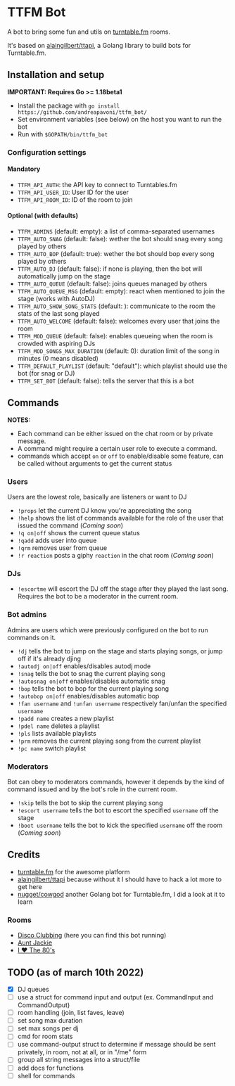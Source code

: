 # TTFM Bot

A bot to bring some fun and utils on [turntable.fm](https://turntable.fm) rooms.

It's based on [alaingilbert/ttapi](https://github.com/alaingilbert/ttapi), a Golang library to build bots for Turntable.fm.

## Installation and setup

**IMPORTANT: Requires Go >= 1.18beta1**

- Install the package with `go install https://github.com/andreapavoni/ttfm_bot/`
- Set environment variables (see below) on the host you want to run the bot
- Run with `$GOPATH/bin/ttfm_bot`

### Configuration settings

#### Mandatory

- `TTFM_API_AUTH`: the API key to connect to Turntables.fm
- `TTFM_API_USER_ID`: User ID for the user
- `TTFM_API_ROOM_ID`: ID of the room to join

#### Optional (with defaults)

- `TTFM_ADMINS` (default: empty): a list of comma-separated usernames
- `TTFM_AUTO_SNAG` (default: false): wether the bot should snag every song played by others
- `TTFM_AUTO_BOP` (default: true): wether the bot should bop every song played by others
- `TTFM_AUTO_DJ` (default: false): if none is playing, then the bot will automatically jump on the stage
- `TTFM_AUTO_QUEUE` (default: false): joins queues managed by others
- `TTFM_AUTO_QUEUE_MSG` (default: empty): react when mentioned to join the stage (works with AutoDJ)
- `TTFM_AUTO_SHOW_SONG_STATS` (default: ): communicate to the room the stats of the last song played
- `TTFM_AUTO_WELCOME` (default: false): welcomes every user that joins the room
- `TTFM_MOD_QUEUE` (default: false): enables queueing when the room is crowded with aspiring DJs
- `TTFM_MOD_SONGS_MAX_DURATION` (default: 0): duration limit of the song in minutes (0 means disabled)
- `TTFM_DEFAULT_PLAYLIST` (default: "default"): which playlist should use the bot (for snag or DJ)
- `TTFM_SET_BOT` (default: false): tells the server that this is a bot

## Commands

**NOTES:**

- Each command can be either issued on the chat room or by private message.
- A command might require a certain user role to execute a command.
- commands which accept `on` or `off` to enable/disable some feature, can be called without arguments to get the current status

### Users

Users are the lowest role, basically are listeners or want to DJ

- `!props` let the current DJ know you're appreciating the song
- `!help` shows the list of commands available for the role of the user that issued the command (_Coming soon_)
- `!q on|off` shows the current queue status
- `!qadd` adds user into queue
- `!qrm` removes user from queue
- `!r reaction` posts a giphy `reaction` in the chat room (_Coming soon_)

### DJs

- `!escortme` will escort the DJ off the stage after they played the last song. Requires the bot to be a moderator in the current room.

### Bot admins

Admins are users which were previously configured on the bot to run commands on it.

- `!dj` tells the bot to jump on the stage and starts playing songs, or jump off if it's already djing
- `!autodj on|off` enables/disables autodj mode
- `!snag` tells the bot to snag the current playing song
- `!autosnag on|off` enables/disables automatic snag
- `!bop` tells the bot to bop for the current playing song
- `!autobop on|off` enables/disables automatic bop
- `!fan username` and `!unfan username` respectively fan/unfan the specified `username`
- `!padd name` creates a new playlist
- `!pdel name` deletes a playlist
- `!pls` lists available playlists
- `!prm` removes the current playing song from the current playlist
- `!pc name` switch playlist

### Moderators

Bot can obey to moderators commands, however it depends by the kind of command issued and by the bot's role in the current room.

- `!skip` tells the bot to skip the current playing song
- `!escort username` tells the bot to escort the specified `username` off the stage
- `!boot username` tells the bot to kick the specified `username` off the room (_Coming soon_)

## Credits

- [turntable.fm](https://turntable.fm) for the awesome platform
- [alaingilbert/ttapi](https://github.com/alaingilbert/ttapi) because without it I should have to hack a lot more to get here
- [nugget/cowgod](https://github.com/nugget/cowgod) another Golang bot for Turntable.fm, I did a look at it to learn

### Rooms

- [Disco Clubbing](https://turntable.fm/disco_clubbing) (here you can find this bot running)
- [Aunt Jackie](https://turntable.fm/aunt_jackie)
- [I ❤️ The 80's](https://turntable.fm/i_the_80s)

## TODO (as of march 10th 2022)

- [x] DJ queues
- [ ] use a struct for command input and output (ex. CommandInput and CommandOutput)
- [ ] room handling (join, list faves, leave)
- [ ] set song max duration
- [ ] set max songs per dj
- [ ] cmd for room stats
- [ ] use command-output struct to determine if message should be sent privately, in room, not at all, or in "/me" form
- [ ] group all string messages into a struct/file
- [ ] add docs for functions
- [ ] shell for commands
